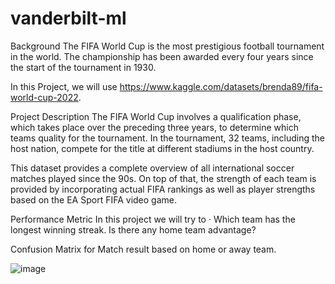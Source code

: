 # vanderbilt-ml

Background
The FIFA World Cup is the most prestigious football tournament in the world. The championship has been awarded every four years since the start of the tournament in 1930.

In this Project, we will use https://www.kaggle.com/datasets/brenda89/fifa-world-cup-2022.

Project Description
The FIFA World Cup involves a qualification phase, which takes place over the preceding three years, to determine which teams quality for the tournament. In the tournament, 32 teams, including the host nation, compete for the title at different stadiums in the host country.

This dataset provides a complete overview of all international soccer matches played since the 90s. On top of that, the strength of each team is provided by incorporating actual FIFA rankings as well as player strengths based on the EA Sport FIFA video game.

Performance Metric
In this project we will try to · Which team has the longest winning streak. Is there any home team advantage?

Confusion Matrix for Match result based on home or away team.

![image](https://user-images.githubusercontent.com/97900391/188322568-257448d8-9925-413d-8068-52608ceea26d.png)

